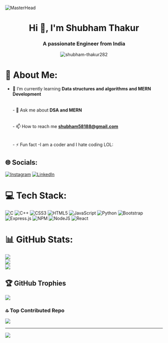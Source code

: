 ![MasterHead](https://hackernoon.com/hn-images/1*ck6cRbbe3uaelEG2JPsIMw.gif)

<h1 align="center">Hi 👋, I'm Shubham Thakur</h1>
<h3 align="center">A passionate Engineer from India</h3>

<p align="center"><img src="https://miro.medium.com/max/1785/1*IRGHmiGsa16stedQvIaZfw.gif" alt="shubham-thakur282" /> </p>

# 💫 About Me:
- 🌱 I’m currently learning <b>Data structures and algorithms and MERN Development</b>
<br><br><br>- 💬 Ask me about <b>DSA and MERN</b>
<br><br><br>- 📫 How to reach me <b>shubham58188@gmail.com</b>
<br><br><br>- ⚡ Fun fact -I am a coder and I hate coding LOL:


## 🌐 Socials:
[![Instagram](https://img.shields.io/badge/Instagram-%23E4405F.svg?logo=Instagram&logoColor=white)](https://instagram.com/https://www.instagram.com/shubham_here25/) [![LinkedIn](https://img.shields.io/badge/LinkedIn-%230077B5.svg?logo=linkedin&logoColor=white)](https://linkedin.com/in/https://www.linkedin.com/in/shubham-thakur-61b043220/) 

# 💻 Tech Stack:
![C](https://img.shields.io/badge/c-%2300599C.svg?style=for-the-badge&logo=c&logoColor=white) ![C++](https://img.shields.io/badge/c++-%2300599C.svg?style=for-the-badge&logo=c%2B%2B&logoColor=white) ![CSS3](https://img.shields.io/badge/css3-%231572B6.svg?style=for-the-badge&logo=css3&logoColor=white) ![HTML5](https://img.shields.io/badge/html5-%23E34F26.svg?style=for-the-badge&logo=html5&logoColor=white) ![JavaScript](https://img.shields.io/badge/javascript-%23323330.svg?style=for-the-badge&logo=javascript&logoColor=%23F7DF1E) ![Python](https://img.shields.io/badge/python-3670A0?style=for-the-badge&logo=python&logoColor=ffdd54) ![Bootstrap](https://img.shields.io/badge/bootstrap-%23563D7C.svg?style=for-the-badge&logo=bootstrap&logoColor=white) ![Express.js](https://img.shields.io/badge/express.js-%23404d59.svg?style=for-the-badge&logo=express&logoColor=%2361DAFB) ![NPM](https://img.shields.io/badge/NPM-%23000000.svg?style=for-the-badge&logo=npm&logoColor=white) ![NodeJS](https://img.shields.io/badge/node.js-6DA55F?style=for-the-badge&logo=node.js&logoColor=white) ![React](https://img.shields.io/badge/react-%2320232a.svg?style=for-the-badge&logo=react&logoColor=%2361DAFB)
# 📊 GitHub Stats:
![](https://github-readme-stats.vercel.app/api?username=Shubham-thakur282&theme=dark&hide_border=true&include_all_commits=false&count_private=false)<br/>
![](https://github-readme-streak-stats.herokuapp.com/?user=Shubham-thakur282&theme=dark&hide_border=true)<br/>
![](https://github-readme-stats.vercel.app/api/top-langs/?username=Shubham-thakur282&theme=dark&hide_border=true&include_all_commits=false&count_private=false&layout=compact)

## 🏆 GitHub Trophies
![](https://github-profile-trophy.vercel.app/?username=Shubham-thakur282&theme=radical&no-frame=true&no-bg=true&margin-w=4)

### 🔝 Top Contributed Repo
![](https://github-contributor-stats.vercel.app/api?username=Shubham-thakur282&limit=5&theme=dark&combine_all_yearly_contributions=true)

---
[![](https://visitcount.itsvg.in/api?id=Shubham-thakur282&icon=0&color=0)](https://visitcount.itsvg.in)

<!-- Proudly created with GPRM ( https://gprm.itsvg.in ) -->
<!-- Proudly created with GPRM ( https://gprm.itsvg.in ) -->
